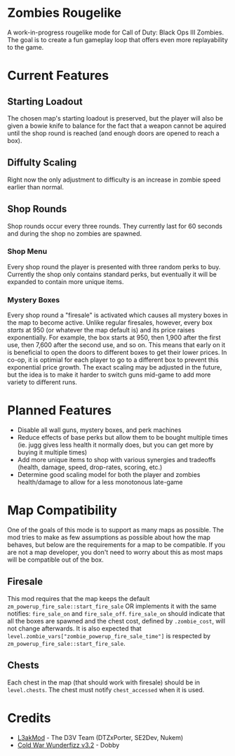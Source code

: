 # Zombies Rougelike

A work-in-progress rougelike mode for Call of Duty: Black Ops III Zombies. The goal is to create a fun gameplay loop that offers even more replayability to the game.

# Current Features

## Starting Loadout

The chosen map's starting loadout is preserved, but the player will also be given a bowie knife to balance for the fact that a weapon cannot be aquired until the shop round is reached (and enough doors are opened to reach a box).

## Diffulty Scaling

Right now the only adjustment to difficulty is an increase in zombie speed earlier than normal.

## Shop Rounds

Shop rounds occur every three rounds. They currently last for 60 seconds and during the shop no zombies are spawned.

### Shop Menu

Every shop round the player is presented with three random perks to buy. Currently the shop only contains standard perks, but eventually it will be expanded to contain more unique items.

### Mystery Boxes

Every shop round a "firesale" is activated which causes all mystery boxes in the map to become active. Unlike regular firesales, however, every box *starts* at 950 (or whatever the map default is) and its price raises exponentially. For example, the box starts at 950, then 1,900 after the first use, then 7,600 after the second use, and so on. This means that early on it is beneficial to open the doors to different boxes to get their lower prices. In co-op, it is optimial for each player to go to a different box to prevent this exponential price growth. The exact scaling may be adjusted in the future, but the idea is to make it harder to switch guns mid-game to add more variety to different runs.

# Planned Features

* Disable all wall guns, mystery boxes, and perk machines
* Reduce effects of base perks but allow them to be bought multiple times (ie. jugg gives less health it normally does, but you can get more by buying it multiple times)
* Add more unique items to shop with various synergies and tradeoffs (health, damage, speed, drop-rates, scoring, etc.)
* Determine good scaling model for both the player and zombies health/damage to allow for a less monotonous late-game

# Map Compatibility

One of the goals of this mode is to support as many maps as possible. The mod tries to make as few assumptions as possible about how the map behaves, but below are the requirements for a map to be compatible. If you are not a map developer, you don't need to worry about this as most maps will be compatible out of the box.  

## Firesale

This mod requires that the map keeps the default `zm_powerup_fire_sale::start_fire_sale` OR implements it with the same notifies: `fire_sale_on` and `fire_sale_off`. `fire_sale_on` should indicate that all the boxes are spawned and the chest cost, defined by `.zombie_cost`, will not change afterwards. It is also expected that `level.zombie_vars["zombie_powerup_fire_sale_time"]` is respected by `zm_powerup_fire_sale::start_fire_sale`.

## Chests

Each chest in the map (that should work with firesale) should be in `level.chests`. The chest must notify `chest_accessed` when it is used.

# Credits

* [L3akMod](https://wiki.modme.co/wiki/black_ops_3/Lua-(LUI).html) - The D3V Team (DTZxPorter, SE2Dev, Nukem)
* [Cold War Wunderfizz v3.2](https://www.devraw.net/releases/cold-war-wunderfizz-v3.2) - Dobby